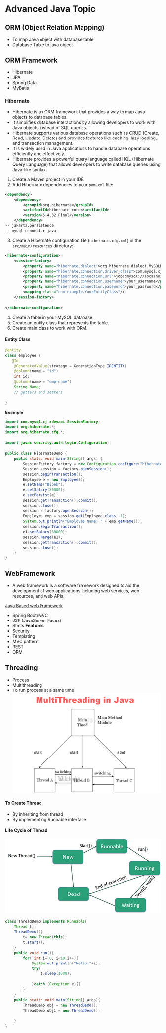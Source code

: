 # Advanced Java Topic

## ORM (Object Relation Mapping)
- To map Java object with database table
- Database Table to java object

## ORM Framework
- Hibernate
- JPA
- Spring Data
- MyBatis

### Hibernate
- Hibernate is an ORM framework that provides a way to map Java objects to database tables.
- It simplifies database interactions by allowing developers to work with Java objects instead of SQL queries.
- Hibernate supports various database operations such as CRUD (Create, Read, Update, Delete) and provides features like caching, lazy loading, and transaction management.
- It is widely used in Java applications to handle database operations efficiently and effectively.
- Hibernate provides a powerful query language called HQL (Hibernate Query Language) that allows developers to write database queries using Java-like syntax.
 
1. Create a Maven project in your IDE.
2. Add Hibernate dependencies to your `pom.xml` file:
```xml
<dependency>
    <dependency>
        <groupId>org.hibernate</groupId>
        <artifactId>hibernate-core</artifactId>
        <version>5.4.32.Final</version>
    </dependency>
-- jakarta.persistence
-- mysql-connector-java
```
3. Create a Hibernate configuration file (`hibernate.cfg.xml`) in the `src/main/resources` directory:
```xml
<hibernate-configuration>
    <session-factory>
        <property name="hibernate.dialect">org.hibernate.dialect.MySQLDialect</property>
        <property name="hibernate.connection.driver_class">com.mysql.cj.jdbc.Driver</property>
        <property name="hibernate.connection.url">jdbc:mysql://localhost:3306/your_database</property>
        <property name="hibernate.connection.username">your_username</property>
        <property name="hibernate.connection.password">your_password</property>
        <mapping class="com.example.YourEntityClass"/>
    </session-factory>

</hibernate-configuration>
``` 
4. Create a table in your MySQL database
5. Create an entity class that represents the table.
6. Create main class to work with ORM.

#### Entity Class
```java
@entity
class employee {
   @Id
    @GeneratedValue(strategy = GenerationType.IDENTITY)
    @column(name = "id")
    int id;
    @column(name = "emp-name")
    String Name;
    // getters and setters
    
}
```

**Example**

```java
import com.mysql.cj.xdevapi.SessionFactory;
import org.hibernate.*;
import org.hibernate.cfg.*;

import javax.security.auth.login.Configuration;

public class HibernateDemo {
    public static void main(String[] args) {
        SessionFactory factory = new Configuration.configure("hibernate.cfg.xml").buildSessionFactory();
        Session session = factory.openSession();
        session.beginTransaction();
        Employee e = new Employee();
        e.setName("Bibek");
        e.setSalary(50000);
        e.setPersist(e);
        session.getTransaction().commit();
        session.close();
        session = factory.openSession();
        Emp;loyee emp = session.get(Employee.class, 1);
        System.out.println("Employee Name: " + emp.getName());
        session.BeginTransaction();
        e1.setSalary(60000);
        session.Merge(e1);
        session.getTransaction().commit();
        session.close();
    }
}
```

## WebFramework

- A web framework is a software framework designed to aid the development of web applications including web services, web resources, and web APIs.

<u>Java Based web Framework</u>
- Spring Boot\MVC
- JSF (JavaServer Faces)
- Stmts
**Features**
- Security
- Templating
- MVC pattern
- REST
- ORM


## Threading

- Process
- Multithreading
 - To run process at a same time
 ![NO image to show](multithreading-in-java.png)

#### To Create Thread
- By inheriting from thread
- By implementing Runnable interface

#### Life Cycle of Thread
![alt text](thread_life_cycle.jpg)

```java
class ThreadDemo implements Runnable{
    Thread t;
    ThreadDemo(){
        t= new Thread(this);
        t.start();
    }
    public void run(){
        for( int i= 0; i<10;i++){
            System.out.println("Hello:"+i);
            try{
                t.sleep(1000);
                
            }catch (Exception e){}
        }
    }
    public static void main(String[] args){
        ThreadDemo obj = new ThreadDemo();
        ThreadDemo obj1 = new ThreadDemo();
        
    }
}
```